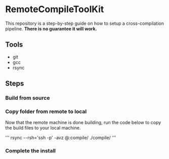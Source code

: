 # RemoteCompileToolKit

This repository is a step-by-step guide on how to setup a cross-compilation pipeline.
**There is no guarantee it will work.**

## Tools

- git
- gcc
- rsync

## Steps


### Build from source

### Copy folder from remote to local
Now that the remote machine is done building, run the code below to copy the build files to your local machine.

'''
rsync --rsh='ssh -p<PORT>' -avz <USER>@<REMOTEIP>:compile/<FOLDER> ./compile/
'''

### Complete the install
